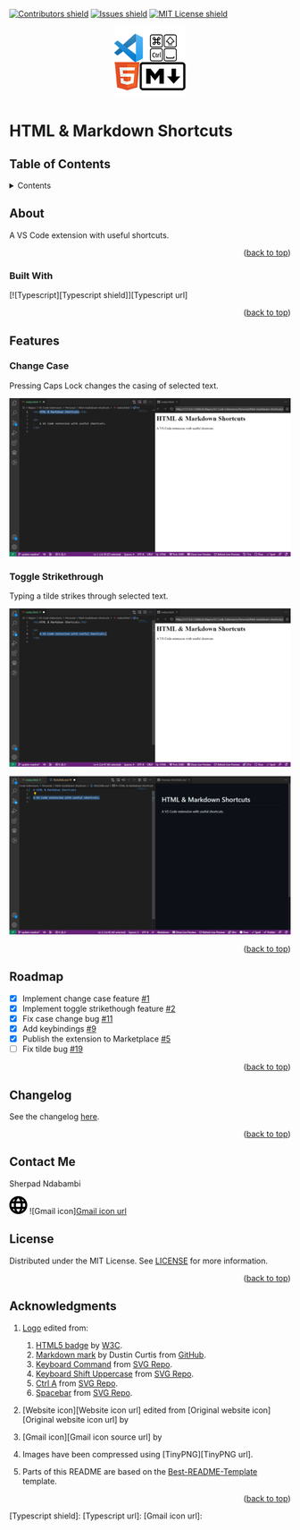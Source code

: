 <!-- Project Shields -->

[![Contributors shield][Contributors shield url]][Contributors url]
[![Issues shield][Issues shield url]][Issues url]
[![MIT License shield][MIT License shield url]][License url]

<div style="display: flex; justify-content: center">
   <a href="https://github.com/SherpadNdabambi/html-markdown-shortcuts/">
      <img alt="HTML & Markdown Shortcuts logo" src="./img/html-markdown-shortcuts-logo.png">
   </a>
</div>

# HTML & Markdown Shortcuts

## Table of Contents

<details>

   <summary>Contents</summary>

1. [About](#about)
   1. [Built With](#built-with)
1. [Features](#features)
   1. [Change Case](#change-case)
   1. [Toggle Strikethrough](#toggle-strikethrough)
1. [Known Issues](#known-issues)
   1. [Tilde Bug](#tilde-bug)
1. [Changelog](#changelog)
1. [Acknowledgments](#acknowledgments)

</details>

## About

A VS Code extension with useful shortcuts.

<div style="text-align: right">
   (<a href="#">back to top</a>)
</div>

### Built With

[![Typescript][Typescript shield]][Typescript url]

<div style="text-align: right">
   (<a href="#">back to top</a>)
</div>

## Features

### Change Case

Pressing Caps Lock changes the casing of selected text.

![Change Case][Change Case animation]

### Toggle Strikethrough

Typing a tilde strikes through selected text.

![Toggle Strikethrough in HTML][Toggle Strikethrough in HTML animation]

![Toggle Strikethrough in Markdown][Toggle Strikethrough in Markdown animation]

<div style="text-align: right">
   (<a href="#">back to top</a>)
</div>

## Roadmap

- [x] Implement change case feature [#1][#1]
- [x] Implement toggle strikethough feature [#2][#2]
- [x] Fix case change bug [#11][#11]
- [x] Add keybindings [#9][#9]
- [x] Publish the extension to Marketplace [#5][#5]
- [ ] Fix tilde bug [#19][#19]

<div style="text-align: right">
   (<a href="#">back to top</a>)
</div>

## Changelog

See the changelog [here][changelog url].

<div style="text-align: right">
   (<a href="#">back to top</a>)
</div>

## Contact Me

Sherpad Ndabambi

<span title="Website">[<img alt="Website icon" src="./img/website-ui-web-svgrepo-com.svg" style="height: 32px">][Personal website url]</span>
![Gmail icon][Gmail icon url][Email address]

## License

Distributed under the MIT License. See [LICENSE][License url] for more information.

<div style="text-align: right">
   (<a href="#">back to top</a>)
</div>

## Acknowledgments

1. [Logo][Logo url] edited from:

   1. [HTML5 badge][HTML5 badge url] by [W3C][W3C url].
   1. [Markdown mark][Markdown mark url] by Dustin Curtis from [GitHub][GitHub url].
   1. [Keyboard Command][Keyboard Command url] from [SVG Repo][SVG Repo url].
   1. [Keyboard Shift Uppercase][Keyboard Shift Uppercase url] from [SVG Repo][SVG Repo url].
   1. [Ctrl A][Ctrl A url] from [SVG Repo][SVG Repo url].
   1. [Spacebar][Spacebar url] from [SVG Repo][SVG Repo url].

1. [Website icon][Website icon url] edited from [Original website icon][Original website icon url] by
1. [Gmail icon][Gmail icon source url] by
1. Images have been compressed using [TinyPNG][TinyPNG url].
1. Parts of this README are based on the [Best-README-Template][Best-README-Template url] template.

<div style="text-align: right">
   (<a href="#">back to top</a>)
</div>

<!-- References -->

[Best-README-Template url]: https://github.com/othneildrew/Best-README-Template
[Contributors shield url]: https://img.shields.io/github/contributors/sherpadNdabambi/html-markdown-shortcuts.svg?style=for-the-badge
[Contributors url]: https://github.com/sherpadNdabambi/html-markdown-shortcuts/graphs/contributors
[Issues shield url]: https://img.shields.io/github/issues/sherpadNdabambi/html-markdown-shortcuts.svg?style=for-the-badge
[Issues url]: https://github.com/sherpadNdabambi/html-markdown-shortcuts/issues
[MIT License shield url]: https://img.shields.io/github/license/sherpadNdabambi/html-markdown-shortcuts.svg?style=for-the-badge
[License url]: https://github.com/sherpadNdabambi/html-markdown-shortcuts/blob/main/LICENSE
[Change Case animation]: ./img/change-case.gif
[Toggle Strikethrough in HTML animation]: ./img/toggle-strikethrough-html.gif
[Toggle Strikethrough in Markdown animation]: ./img/toggle-strikethrough-markdown.gif
[#1]: https://github.com/SherpadNdabambi/html-markdown-shortcuts/issues/1
[#2]: https://github.com/SherpadNdabambi/html-markdown-shortcuts/issues/2
[#11]: https://github.com/SherpadNdabambi/html-markdown-shortcuts/issues/11
[#9]: https://github.com/SherpadNdabambi/html-markdown-shortcuts/issues/9
[#5]: https://github.com/SherpadNdabambi/html-markdown-shortcuts/issues/5
[#19]: https://github.com/SherpadNdabambi/html-markdown-shortcuts/issues/19
[changelog url]: https://github.com/SherpadNdabambi/html-markdown-shortcuts/blob/main/CHANGELOG.md
[Logo url]: https://raw.githubusercontent.com/SherpadNdabambi/html-markdown-shortcuts/main/img/html-markdown-shortcuts-logo.png
[HTML5 badge url]: https://upload.wikimedia.org/wikipedia/commons/6/61/HTML5_logo_and_wordmark.svg
[W3C url]: https://www.w3.org/html/logo/index.html
[Markdown mark url]: https://upload.wikimedia.org/wikipedia/commons/4/48/Markdown-mark.svg
[GitHub url]: https://github.com/dcurtis/markdown-mark/tree/master/svg
[Keyboard Command url]: https://www.svgrepo.com/svg/513785/keyboard-command
[Keyboard Shift Uppercase url]: https://www.svgrepo.com/svg/309713/keyboard-shift-uppercase
[SVG Repo url]: https://www.svgrepo.com/
[Ctrl A url]: https://www.svgrepo.com/svg/371190/ctrl-a
[Spacebar url]: https://www.svgrepo.com/svg/311219/spacebar
[Email address]: mailto:sgndabambi@gmail.com
[Personal website url]: http://sherpadndabambi.github.io/

[Typescript shield]:
[Typescript url]:
[Gmail icon url]:
